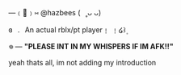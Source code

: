 —﹙🐾﹚⑅   @hazbees   (⠀˳ᴗ ᴗ) 

ɞ⠀.⠀An actual rblx/pt player﹗ ﹗໒꒱۪ 


𖦹  — **"PLEASE INT IN MY WHISPERS IF IM AFK!!"** 

yeah thats all, im not adding my introduction 
